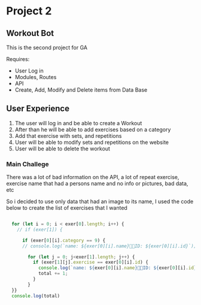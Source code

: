 # Project 2

## Workout Bot

This is the second project for GA

Requires:

* User Log in
* Modules, Routes
* API
* Create, Add, Modify and Delete items from Data Base

## User Experience

1. The user will log in and be able to create a Workout
2. After than he will be able to add exercises based on a category
3. Add that exercise with sets, and repetitions
4. User will be able to modify sets and repetitions on the website
5. User will be able to delete the workout

### Main Challege

There was a lot of bad information on the API, a lot of repeat exercise, exercise name that had a persons name and no info or pictures, bad data, etc

So i decided to use only data that had an image to its name, I used the code below to create the list of exercises that I wanted


``` javascript

  for (let i = 0; i < exer[0].length; i++) {
    // if (exer[1]) {

      if (exer[0][i].category == 9) {
      // console.log(`name: ${exer[0][i].name}💃🏻ID: ${exer[0][i].id}`);

        for (let j = 0; j<exer[1].length; j++) {
          if (exer[1][j].exercise == exer[0][i].id) {
            console.log(`name: ${exer[0][i].name}💃🏻ID: ${exer[0][i].id} 🙈Image:${exer[1][j].image}`);
            total += 1;
          }
        }
  }}
  console.log(total)

```
